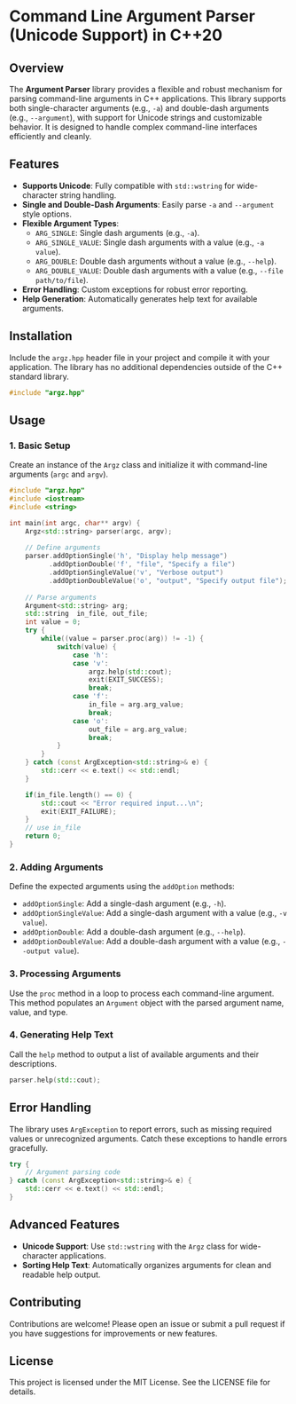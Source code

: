 # Command Line Argument Parser (Unicode Support) in C++20

## Overview
The **Argument Parser** library provides a flexible and robust mechanism for parsing command-line arguments in C++ applications. This library supports both single-character arguments (e.g., `-a`) and double-dash arguments (e.g., `--argument`), with support for Unicode strings and customizable behavior. It is designed to handle complex command-line interfaces efficiently and cleanly.

## Features
- **Supports Unicode**: Fully compatible with `std::wstring` for wide-character string handling.
- **Single and Double-Dash Arguments**: Easily parse `-a` and `--argument` style options.
- **Flexible Argument Types**:
  - `ARG_SINGLE`: Single dash arguments (e.g., `-a`).
  - `ARG_SINGLE_VALUE`: Single dash arguments with a value (e.g., `-a value`).
  - `ARG_DOUBLE`: Double dash arguments without a value (e.g., `--help`).
  - `ARG_DOUBLE_VALUE`: Double dash arguments with a value (e.g., `--file path/to/file`).
- **Error Handling**: Custom exceptions for robust error reporting.
- **Help Generation**: Automatically generates help text for available arguments.

## Installation

Include the `argz.hpp` header file in your project and compile it with your application. The library has no additional dependencies outside of the C++ standard library.

```cpp
#include "argz.hpp"
```

## Usage

### 1. Basic Setup
Create an instance of the `Argz` class and initialize it with command-line arguments (`argc` and `argv`).

```cpp
#include "argz.hpp"
#include <iostream>
#include <string>

int main(int argc, char** argv) {
    Argz<std::string> parser(argc, argv);
    
    // Define arguments
    parser.addOptionSingle('h', "Display help message")
          .addOptionDouble('f', "file", "Specify a file")
          .addOptionSingleValue('v', "Verbose output")
          .addOptionDoubleValue('o', "output", "Specify output file");
    
    // Parse arguments
    Argument<std::string> arg;
    std::string  in_file, out_file;
    int value = 0;
    try {
        while((value = parser.proc(arg)) != -1) {
            switch(value) {
                case 'h':
                case 'v':
                    argz.help(std::cout);
                    exit(EXIT_SUCCESS);
                    break;
                case 'f':
                    in_file = arg.arg_value;
                    break;
                case 'o':
                    out_file = arg.arg_value;
                    break;
            }
        }
    } catch (const ArgException<std::string>& e) {
        std::cerr << e.text() << std::endl;
    }

    if(in_file.length() == 0) {
        std::cout << "Error required input...\n";
        exit(EXIT_FAILURE);
    }
    // use in_file
    return 0;
}
```

### 2. Adding Arguments
Define the expected arguments using the `addOption` methods:
- `addOptionSingle`: Add a single-dash argument (e.g., `-h`).
- `addOptionSingleValue`: Add a single-dash argument with a value (e.g., `-v value`).
- `addOptionDouble`: Add a double-dash argument (e.g., `--help`).
- `addOptionDoubleValue`: Add a double-dash argument with a value (e.g., `--output value`).

### 3. Processing Arguments
Use the `proc` method in a loop to process each command-line argument. This method populates an `Argument` object with the parsed argument name, value, and type.

### 4. Generating Help Text
Call the `help` method to output a list of available arguments and their descriptions.

```cpp
parser.help(std::cout);
```

## Error Handling
The library uses `ArgException` to report errors, such as missing required values or unrecognized arguments. Catch these exceptions to handle errors gracefully.

```cpp
try {
    // Argument parsing code
} catch (const ArgException<std::string>& e) {
    std::cerr << e.text() << std::endl;
}
```

## Advanced Features
- **Unicode Support**: Use `std::wstring` with the `Argz` class for wide-character applications.
- **Sorting Help Text**: Automatically organizes arguments for clean and readable help output.

## Contributing
Contributions are welcome! Please open an issue or submit a pull request if you have suggestions for improvements or new features.

## License
This project is licensed under the MIT License. See the LICENSE file for details.
